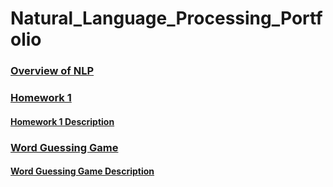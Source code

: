 # Natural_Language_Processing_Portfolio

### [Overview of NLP](https://github.com/d-park7/Natural_Language_Processing_Portfolio/blob/main/Homework0/Overview_of_NLP.pdf)

### [Homework 1](https://github.com/d-park7/Natural_Language_Processing_Portfolio/blob/main/Homework1/Homework1.py)
#### [Homework 1 Description](https://github.com/d-park7/Natural_Language_Processing_Portfolio/blob/main/Homework1/description.txt)


### [Word Guessing Game](https://github.com/d-park7/Natural_Language_Processing_Portfolio/blob/main/Word_Guessing_Game/word_game_dxp171230.py)
#### [Word Guessing Game Description](https://github.com/d-park7/Natural_Language_Processing_Portfolio/blob/main/Word_Guessing_Game/Portfolio%20Chapter%205%20Word%20Guess%20Game.pdf)
